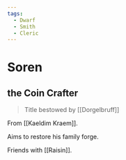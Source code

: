 ```yaml
---
tags:
  - Dwarf
  - Smith
  - Cleric
---
```

# Soren 
## the Coin Crafter
>Title bestowed by [[Dorgelbruff]]

From [[Kaeldim Kraem]]. 

Aims to restore his family forge.

Friends with [[Raisin]].